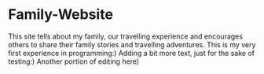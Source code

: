 # Family-Website
This site tells about my family, our travelling experience and encourages others to share their family stories and travelling adventures.
This is my very first experience in programming:)
Adding a bit more text, just for the sake of testing:)
Another portion of editing here)
